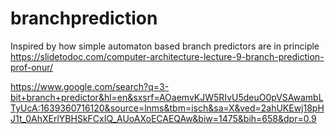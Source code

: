 # branchprediction
Inspired by how simple automaton based branch predictors are in principle  
https://slidetodoc.com/computer-architecture-lecture-9-branch-prediction-prof-onur/  

https://www.google.com/search?q=3-bit+branch+predictor&hl=en&sxsrf=AOaemvKJW5RIvU5deuO0pVSAwambLTyUcA:1639360716120&source=lnms&tbm=isch&sa=X&ved=2ahUKEwj18pHJ1t_0AhXErlYBHSkFCxIQ_AUoAXoECAEQAw&biw=1475&bih=658&dpr=0.9
